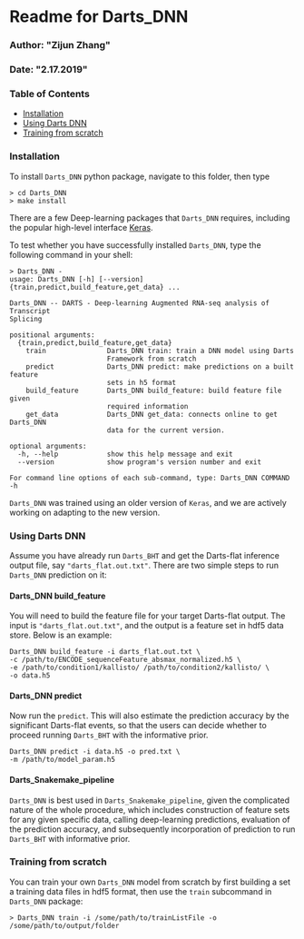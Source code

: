 # Readme for Darts_DNN
### Author: "Zijun Zhang"
### Date: "2.17.2019"

### Table of Contents
- [Installation](#installation)
- [Using Darts DNN](#using-darts-dnn)
- [Training from scratch](#training-from-scratch)

### Installation
To install `Darts_DNN` python package, navigate to this folder, then type
```
> cd Darts_DNN
> make install
```

There are a few Deep-learning packages that `Darts_DNN` requires, including
the popular high-level interface [Keras](#). 

To test whether you have successfully installed `Darts_DNN`, type the following command in your shell:

```
> Darts_DNN -
usage: Darts_DNN [-h] [--version] {train,predict,build_feature,get_data} ...

Darts_DNN -- DARTS - Deep-learning Augmented RNA-seq analysis of Transcript
Splicing

positional arguments:
  {train,predict,build_feature,get_data}
    train               Darts_DNN train: train a DNN model using Darts
                        Framework from scratch
    predict             Darts_DNN predict: make predictions on a built feature
                        sets in h5 format
    build_feature       Darts_DNN build_feature: build feature file given
                        required information
    get_data            Darts_DNN get_data: connects online to get Darts_DNN
                        data for the current version.

optional arguments:
  -h, --help            show this help message and exit
  --version             show program's version number and exit

For command line options of each sub-command, type: Darts_DNN COMMAND -h
```

`Darts_DNN` was trained using an older version of `Keras`, and we are actively working on
adapting to the new version.


### Using Darts DNN

Assume you have already run `Darts_BHT` and get the Darts-flat inference output file, say `"darts_flat.out.txt"`. 
There are two simple steps to run `Darts_DNN` prediction on it:

#### Darts_DNN build_feature
You will need to build the feature file for your target Darts-flat output. The input is `"darts_flat.out.txt"`, and the
output is a feature set in hdf5 data store. Below is an example:

```
Darts_DNN build_feature -i darts_flat.out.txt \
-c /path/to/ENCODE_sequenceFeature_absmax_normalized.h5 \
-e /path/to/condition1/kallisto/ /path/to/condition2/kallisto/ \
-o data.h5
```

#### Darts_DNN predict
Now run the `predict`. This will also estimate the prediction accuracy by
the significant Darts-flat events, so that the users can decide whether to
proceed running `Darts_BHT` with the informative prior.


```
Darts_DNN predict -i data.h5 -o pred.txt \
-m /path/to/model_param.h5
```


#### Darts_Snakemake_pipeline
`Darts_DNN` is best used in `Darts_Snakemake_pipeline`, given the complicated nature of the
whole procedure, which includes construction of feature sets for any given specific data,
calling deep-learning predictions, evaluation of the prediction accuracy, and subsequently
incorporation of prediction to run `Darts_BHT` with informative prior.


### Training from scratch

You can train your own `Darts_DNN` model from scratch by first building a set a training data files in hdf5 format, then use
the `train` subcommand in `Darts_DNN` package:

```
> Darts_DNN train -i /some/path/to/trainListFile -o /some/path/to/output/folder
```
